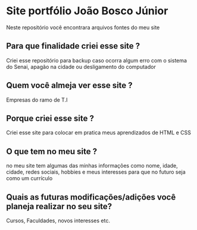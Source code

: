 # Site portfólio João Bosco Júnior

Neste repositório você encontrara arquivos fontes do meu site

## Para que finalidade criei esse site ?  

Criei esse repositório para backup caso ocorra algum erro com o sistema do Senai, apagão na cidade ou desligamento do computador 

## Quem você almeja ver esse site ?

Empresas do ramo de T.I 

## Porque criei esse site ?

Criei esse site para colocar em pratica meus aprendizados de HTML e CSS

## O que tem no meu site ?

no meu site tem algumas das minhas informações como nome, idade, cidade, redes sociais, hobbies e meus interesses para que no futuro seja como um currículo

## Quais as futuras modificações/adições você planeja realizar no seu site?

Cursos, Faculdades, novos interesses etc.